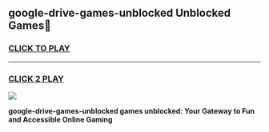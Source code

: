 
## google-drive-games-unblocked Unblocked Games👋
<h3>
<a href="https://news.freeplayer.one?title=google-drive-games-unblocked&ref=16F">CLICK TO PLAY</a></h3>
<hr>

<h3>
<a href="https://news.freeplayer.one?title=google-drive-games-unblocked&ref=16F">CLICK 2 PLAY</a>
  
</h3>

<a href="https://news.freeplayer.one?title=google-drive-games-unblocked&ref=16F/"><img src="https://clearcache.store/games.png"></a>


**google-drive-games-unblocked games unblocked: Your Gateway to Fun and Accessible Online Gaming**
